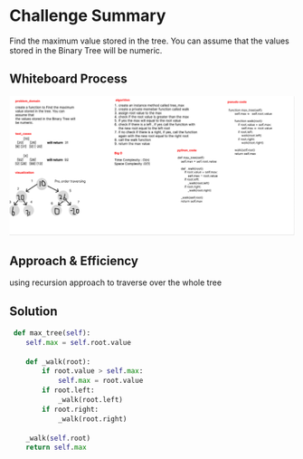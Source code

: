 # Challenge Summary

Find the maximum value stored in the tree. You can assume that
the values stored in the Binary Tree will be numeric.

## Whiteboard Process
![trees](./trees.png)
## Approach & Efficiency

using recursion approach to traverse over the whole tree

## Solution

```python
 def max_tree(self):
    self.max = self.root.value

    def _walk(root):
        if root.value > self.max:
            self.max = root.value
        if root.left:
            _walk(root.left)
        if root.right:
            _walk(root.right)

    _walk(self.root)
    return self.max
```